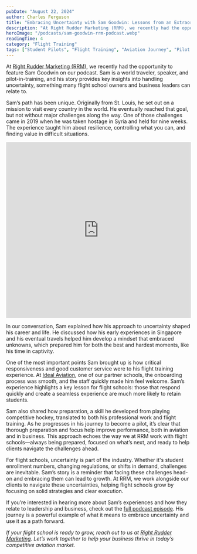 ```yaml
---
pubDate: "August 22, 2024"
author: Charles Ferguson
title: "Embracing Uncertainty with Sam Goodwin: Lessons from an Extraordinary Journey"
description: "At Right Rudder Marketing (RRM), we recently had the opportunity to feature Sam Goodwin on our podcast. Sam is a world traveler, speaker, and pilot-in-training, and his story provides key insights into handling uncertainty, something many flight school owners and business leaders can relate to."
heroImage: "/podcasts/sam-goodwin-rrm-podcast.webp"
readingTime: 4
category: "Flight Training"
tags: ["Student Pilots", "Flight Training", "Aviation Journey", "Pilot Stories", "Flight School Experience"]
---
```


At [Right Rudder Marketing (RRM)](https://rightruddermarketing.com/schedule-call), we recently had the opportunity to feature Sam Goodwin on our podcast. Sam is a world traveler, speaker, and pilot-in-training, and his story provides key insights into handling uncertainty, something many flight school owners and business leaders can relate to.

Sam’s path has been unique. Originally from St. Louis, he set out on a mission to visit every country in the world. He eventually reached that goal, but not without major challenges along the way. One of those challenges came in 2019 when he was taken hostage in Syria and held for nine weeks. The experience taught him about resilience, controlling what you can, and finding value in difficult situations.

<iframe width="100%" height="480" src="https://www.youtube.com/embed/pu43JUZUTHs?si=VYX2TSL4LbCaGaeq" title="YouTube video player" frameborder="0" allow="accelerometer; autoplay; clipboard-write; encrypted-media; gyroscope; picture-in-picture; web-share" referrerpolicy="strict-origin-when-cross-origin" allowfullscreen></iframe>

In our conversation, Sam explained how his approach to uncertainty shaped his career and life. He discussed how his early experiences in Singapore and his eventual travels helped him develop a mindset that embraced unknowns, which prepared him for both the best and hardest moments, like his time in captivity.

One of the most important points Sam brought up is how critical responsiveness and good customer service were to his flight training experience. At [Ideal Aviation](https://idealaviationstl.com/), one of our partner schools, the onboarding process was smooth, and the staff quickly made him feel welcome. Sam’s experience highlights a key lesson for flight schools: those that respond quickly and create a seamless experience are much more likely to retain students.

Sam also shared how preparation, a skill he developed from playing competitive hockey, translated to both his professional work and flight training. As he progresses in his journey to become a pilot, it’s clear that thorough preparation and focus help improve performance, both in aviation and in business. This approach echoes the way we at RRM work with flight schools—always being prepared, focused on what’s next, and ready to help clients navigate the challenges ahead.

For flight schools, uncertainty is part of the industry. Whether it's student enrollment numbers, changing regulations, or shifts in demand, challenges are inevitable. Sam’s story is a reminder that facing these challenges head-on and embracing them can lead to growth. At RRM, we work alongside our clients to navigate these uncertainties, helping flight schools grow by focusing on solid strategies and clear execution.

If you’re interested in hearing more about Sam’s experiences and how they relate to leadership and business, check out the [full podcast episode](https://youtu.be/pu43JUZUTHs?feature=shared). His journey is a powerful example of what it means to embrace uncertainty and use it as a path forward.

_If your flight school is ready to grow, reach out to us at [Right Rudder Marketing](https://rightruddermarketing.com/schedule-call). Let’s work together to help your business thrive in today’s competitive aviation market._
